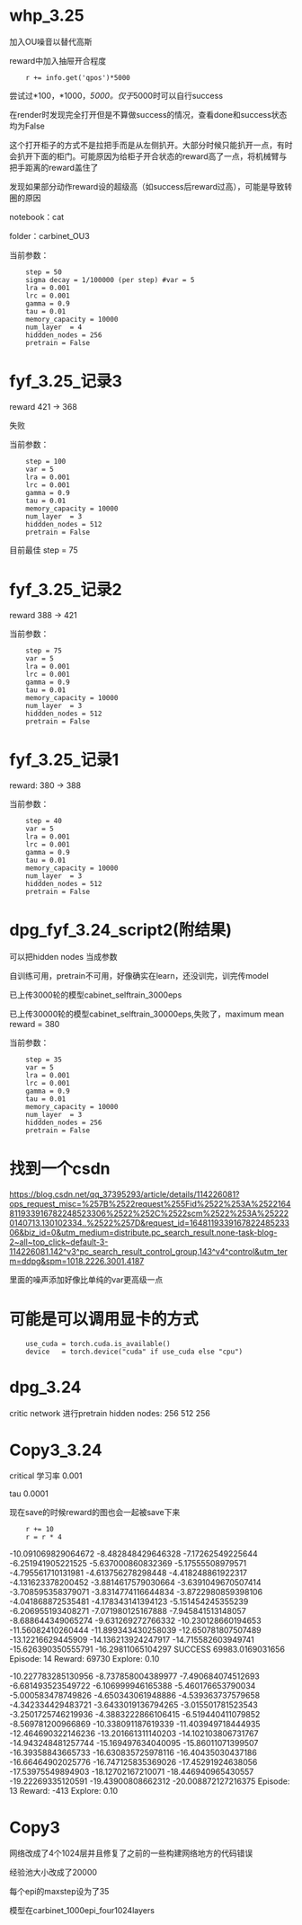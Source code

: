 

# whp_3.25

加入OU噪音以替代高斯

reward中加入抽屉开合程度

        r += info.get('qpos')*5000

尝试过*100，*1000，*5000。仅于*5000时可以自行success

在render时发现完全打开但是不算做success的情况，查看done和success状态均为False

这个打开柜子的方式不是拉把手而是从左侧扒开。大部分时候只能扒开一点，有时会扒开下面的柜门。可能原因为给柜子开合状态的reward高了一点，将机械臂与把手距离的reward盖住了

发现如果部分动作reward设的超级高（如success后reward过高），可能是导致转圈的原因

notebook：cat

folder：carbinet_OU3

当前参数：   

        step = 50
        sigma decay = 1/100000 (per step) #var = 5
        lra = 0.001
        lrc = 0.001
        gamma = 0.9
        tau = 0.01
        memory_capacity = 10000
        num_layer  = 4
        hiddden_nodes = 256
        pretrain = False
        
        

# fyf_3.25_记录3

reward 421 -> 368

失败

当前参数：

        step = 100
        var = 5
        lra = 0.001
        lrc = 0.001
        gamma = 0.9
        tau = 0.01
        memory_capacity = 10000
        num_layer  = 3
        hiddden_nodes = 512
        pretrain = False
 

目前最佳 step = 75
# fyf_3.25_记录2

reward 388 -> 421

当前参数：

        step = 75
        var = 5
        lra = 0.001
        lrc = 0.001
        gamma = 0.9
        tau = 0.01
        memory_capacity = 10000
        num_layer  = 3
        hiddden_nodes = 512
        pretrain = False

# fyf_3.25_记录1

reward: 380 -> 388

当前参数：

        step = 40
        var = 5
        lra = 0.001
        lrc = 0.001
        gamma = 0.9
        tau = 0.01
        memory_capacity = 10000
        num_layer  = 3
        hiddden_nodes = 512
        pretrain = False


# dpg_fyf_3.24_script2(附结果)
可以把hidden nodes 当成参数

自训练可用，pretrain不可用，好像确实在learn，还没训完，训完传model

已上传3000轮的模型cabinet_selftrain_3000eps

已上传30000轮的模型cabinet_selftrain_30000eps,失败了，maximum mean reward = 380

当前参数：
        
        step = 35
        var = 5
        lra = 0.001
        lrc = 0.001
        gamma = 0.9
        tau = 0.01
        memory_capacity = 10000
        num_layer  = 3
        hiddden_nodes = 256
        pretrain = False

# 找到一个csdn
https://blog.csdn.net/qq_37395293/article/details/114226081?ops_request_misc=%257B%2522request%255Fid%2522%253A%2522164811933916782248523306%2522%252C%2522scm%2522%253A%252220140713.130102334..%2522%257D&request_id=164811933916782248523306&biz_id=0&utm_medium=distribute.pc_search_result.none-task-blog-2~all~top_click~default-3-114226081.142^v3^pc_search_result_control_group,143^v4^control&utm_term=ddpg&spm=1018.2226.3001.4187

里面的噪声添加好像比单纯的var更高级一点


# 可能是可以调用显卡的方式

        use_cuda = torch.cuda.is_available()
        device   = torch.device("cuda" if use_cuda else "cpu")


# dpg_3.24
critic network 进行pretrain
hidden nodes: 256 512 256

# Copy3_3.24
critical 学习率 0.001

tau 0.0001

现在save的时候reward的图也会一起被save下来

        r += 10
        r = r * 4


-10.091069829064672
-8.482848429646328
-7.17262549225644
-6.251941905221525
-5.637000860832369
-5.17555508979571
-4.795561710131981
-4.613756278298448
-4.418248861922317
-4.131623378200452
-3.8814617579030664
-3.6391049670507414
-3.708595358379071
-3.8314774116644834
-3.8722980859398106
-4.041868872535481
-4.178343141394123
-5.151454245355239
-6.206955193408271
-7.071980125167888
-7.945841513148057
-8.688644349065274
-9.631269272766332
-10.230128660194653
-11.56082410260444
-11.899343430258039
-12.650781807507489
-13.12216629445909
-14.136213924247917
-14.715582603949741
-15.626390350555791
-16.29811065104297
SUCCESS
69983.0169031656
Episode: 14  Reward: 69730 Explore: 0.10

-10.227783285130956
-8.737858004389977
-7.490684074512693
-6.681493523549722
-6.106999946165388
-5.460176653790034
-5.000583478749826
-4.650343061948886
-4.539363737579658
-4.342334429483721
-3.6433019136794265
-3.015501781523543
-3.2501725746219936
-4.3883222866106415
-6.519440411079852
-8.569781200966869
-10.338091187619339
-11.403949718444935
-12.464690322146236
-13.201661311140203
-14.102103806731767
-14.943248481257744
-15.169497634040095
-15.86011071399507
-16.39358843665733
-16.630835725978116
-16.40435030437186
-16.66464902025776
-16.747125835369026
-17.45291924638056
-17.53975549894903
-18.12702167210071
-18.446940965430557
-19.22269335120591
-19.43900808662312
-20.008872127216375
Episode: 13  Reward: -413 Explore: 0.10

# Copy3
网络改成了4个1024层并且修复了之前的一些构建网络地方的代码错误

经验池大小改成了20000

每个epi的maxstep设为了35

模型在carbinet_1000epi_four1024layers

